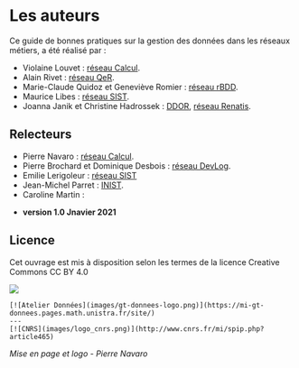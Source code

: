 # Les auteurs

Ce guide de bonnes pratiques sur la gestion des données dans les réseaux métiers, a été réalisé par  :

* Violaine Louvet : [réseau Calcul](https://calcul.math.cnrs.fr/).
* Alain Rivet : [réseau QeR](http://qualite-en-recherche.cnrs.fr/).
* Marie-Claude Quidoz et Geneviève Romier : [réseau rBDD](http://rbdd.cnrs.fr/).
* Maurice Libes : [réseau SIST](http://sist.cnrs.fr).
* Joanna Janik et Christine Hadrossek : [DDOR](https://www.cnrs.fr/fr/personne/direction-information-scientifique-et-technique),  [réseau Renatis](http://renatis.cnrs.fr/).

## Relecteurs
* Pierre Navaro : [réseau Calcul](https://calcul.math.cnrs.fr/).
* Pierre Brochard et Dominique Desbois : [réseau DevLog](http://devlog.cnrs.fr/).
* Emilie Lerigoleur : [réseau SIST](http://sist.cnrs.fr)
* Jean-Michel Parret : [INIST](https://www.inist.fr/).
* Caroline Martin :

- **version 1.0 Jnavier 2021**

## Licence 

Cet ouvrage est mis à disposition selon les termes de la licence Creative Commons CC BY 4.0

[![](https://licensebuttons.net/l/by/4.0/88x31.png)](https://creativecommons.org/licenses/by/4.0/deed.fr)


````{panels}
[![Atelier Données](images/gt-donnees-logo.png)](https://mi-gt-donnees.pages.math.unistra.fr/site/)
---
[![CNRS](images/logo_cnrs.png)](http://www.cnrs.fr/mi/spip.php?article465)
````

*Mise en page et logo - Pierre Navaro*
